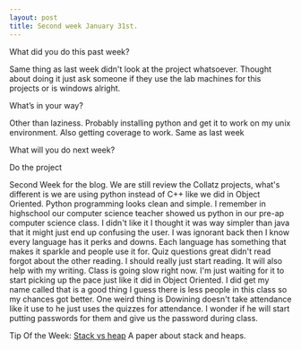 ```yaml
---
layout: post
title: Second week January 31st.
---
```


What did you do this past week?

 Same thing as last week didn't look at the project whatsoever. Thought about doing it just ask someone if they use the lab machines for this projects or is windows alright.

What’s in your way?

Other than laziness. Probably installing python and get it to work on my unix environment. Also getting coverage to work. Same as last week

What will you do next week?

Do the project


Second Week for the blog. We are still review the Collatz projects, what's different is we are using python instead of C++ like we did in Object Oriented. Python programming looks clean and simple. I remember in highschool our computer science teacher showed us python in our pre-ap computer science class. I didn't like it I thought it was way simpler than java that it might just end up confusing the user. I was ignorant back then I know every language has it perks and downs. Each language has something that makes it sparkle and people use it for. Quiz questions great didn't read forgot about the other reading. I should really just start reading. It will also help with my writing. Class is going slow right now. I'm just waiting for it to start picking up the pace just like it did in Object Oriented. I did get my name called that is a good thing I guess there is less people in this class so my chances got better. One weird thing is Dowining doesn't take attendance like it use to he just uses the quizzes for attendance. I wonder if he will start putting passwords for them and give us the password during class.

Tip Of the Week: 
[Stack vs heap](http://gribblelab.org/CBootcamp/7_Memory_Stack_vs_Heap.html) A paper about stack and heaps.

